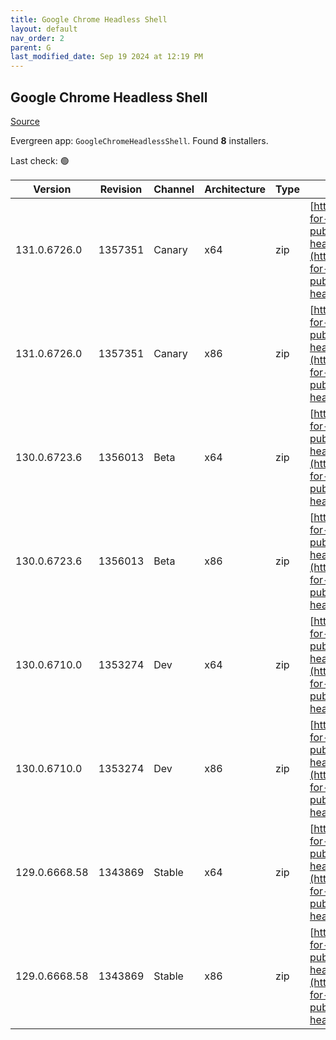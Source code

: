 ```yaml
---
title: Google Chrome Headless Shell
layout: default
nav_order: 2
parent: G
last_modified_date: Sep 19 2024 at 12:19 PM
---
```


## Google Chrome Headless Shell

[Source](https://googlechromelabs.github.io/chrome-for-testing/)

Evergreen app: `GoogleChromeHeadlessShell`. Found **8** installers.

Last check: 🟢

| Version       | Revision | Channel | Architecture | Type | URI                                                                                                                                                                                                                          |
| ------------- | -------- | ------- | ------------ | ---- | ---------------------------------------------------------------------------------------------------------------------------------------------------------------------------------------------------------------------------- |
| 131.0.6726.0  | 1357351  | Canary  | x64          | zip  | [https://storage.googleapis.com/chrome-for-testing-public/131.0.6726.0/win64/chrome-headless-shell-win64.zip](https://storage.googleapis.com/chrome-for-testing-public/131.0.6726.0/win64/chrome-headless-shell-win64.zip)   |
| 131.0.6726.0  | 1357351  | Canary  | x86          | zip  | [https://storage.googleapis.com/chrome-for-testing-public/131.0.6726.0/win32/chrome-headless-shell-win32.zip](https://storage.googleapis.com/chrome-for-testing-public/131.0.6726.0/win32/chrome-headless-shell-win32.zip)   |
| 130.0.6723.6  | 1356013  | Beta    | x64          | zip  | [https://storage.googleapis.com/chrome-for-testing-public/130.0.6723.6/win64/chrome-headless-shell-win64.zip](https://storage.googleapis.com/chrome-for-testing-public/130.0.6723.6/win64/chrome-headless-shell-win64.zip)   |
| 130.0.6723.6  | 1356013  | Beta    | x86          | zip  | [https://storage.googleapis.com/chrome-for-testing-public/130.0.6723.6/win32/chrome-headless-shell-win32.zip](https://storage.googleapis.com/chrome-for-testing-public/130.0.6723.6/win32/chrome-headless-shell-win32.zip)   |
| 130.0.6710.0  | 1353274  | Dev     | x64          | zip  | [https://storage.googleapis.com/chrome-for-testing-public/130.0.6710.0/win64/chrome-headless-shell-win64.zip](https://storage.googleapis.com/chrome-for-testing-public/130.0.6710.0/win64/chrome-headless-shell-win64.zip)   |
| 130.0.6710.0  | 1353274  | Dev     | x86          | zip  | [https://storage.googleapis.com/chrome-for-testing-public/130.0.6710.0/win32/chrome-headless-shell-win32.zip](https://storage.googleapis.com/chrome-for-testing-public/130.0.6710.0/win32/chrome-headless-shell-win32.zip)   |
| 129.0.6668.58 | 1343869  | Stable  | x64          | zip  | [https://storage.googleapis.com/chrome-for-testing-public/129.0.6668.58/win64/chrome-headless-shell-win64.zip](https://storage.googleapis.com/chrome-for-testing-public/129.0.6668.58/win64/chrome-headless-shell-win64.zip) |
| 129.0.6668.58 | 1343869  | Stable  | x86          | zip  | [https://storage.googleapis.com/chrome-for-testing-public/129.0.6668.58/win32/chrome-headless-shell-win32.zip](https://storage.googleapis.com/chrome-for-testing-public/129.0.6668.58/win32/chrome-headless-shell-win32.zip) |
